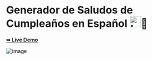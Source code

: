 # Generador de Saludos de Cumpleaños en Español <img src="https://upload.wikimedia.org/wikipedia/commons/thumb/7/71/Bandera_Nacional_de_Espa%C3%B1a.png/800px-Bandera_Nacional_de_Espa%C3%B1a.png?20211102195724" alt="La Prima Pizza" width="30"/>🎂 


<a href="https://saludosdecumple.netlify.app/"><strong>➥ Live Demo</strong></a>

![image](https://github.com/Pilag6/001-restaurant/assets/79191808/21421627-80e9-47f3-a0cb-9ceb0db0f434)